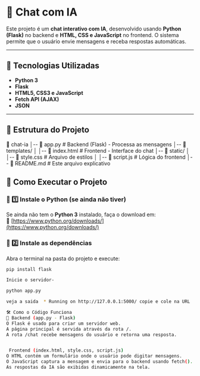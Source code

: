 # 💬 Chat com IA

Este projeto é um **chat interativo com IA**, desenvolvido usando **Python (Flask)** no backend e **HTML, CSS e JavaScript** no frontend. O sistema permite que o usuário envie mensagens e receba respostas automáticas.

---

## 🚀 Tecnologias Utilizadas

- **Python 3**
- **Flask**
- **HTML5, CSS3 e JavaScript**
- **Fetch API (AJAX)**
- **JSON**

---

## 📂 Estrutura do Projeto

📁 chat-ia │-- 📄 app.py # Backend (Flask) - Processa as mensagens │-- 📄 templates/ │ │-- 📄 index.html # Frontend - Interface do chat │-- 📄 static/ │ │-- 📄 style.css # Arquivo de estilos │ │-- 📄 script.js # Lógica do frontend │-- 📄 README.md # Este arquivo explicativo

## 📌 Como Executar o Projeto

### 🔹 1️⃣ Instale o Python (se ainda não tiver)
Se ainda não tem o **Python 3** instalado, faça o download em:  
🔗 [https://www.python.org/downloads/](https://www.python.org/downloads/)

### 🔹 2️⃣ Instale as dependências
Abra o terminal na pasta do projeto e execute:

```bash
pip install flask

Inicie o servidor-

python app.py

veja a saida  * Running on http://127.0.0.1:5000/ copie e cole na URL

🛠️ Como o Código Funciona
🔹 Backend (app.py - Flask)
O Flask é usado para criar um servidor web.
A página principal é servida através da rota /.
A rota /chat recebe mensagens do usuário e retorna uma resposta.


 Frontend (index.html, style.css, script.js)
O HTML contém um formulário onde o usuário pode digitar mensagens.
O JavaScript captura a mensagem e envia para o backend usando fetch().
As respostas da IA são exibidas dinamicamente na tela.
